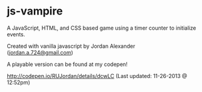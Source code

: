 js-vampire
==========

A JavaScript, HTML, and CSS based game using a timer counter to initialize events.

Created with vanilla javascript by Jordan Alexander (jordan.a.724@gmail.com)

A playable version can be found at my codepen!

http://codepen.io/RUJordan/details/dcwLC (Last updated: 11-26-2013 @ 12:52pm)
